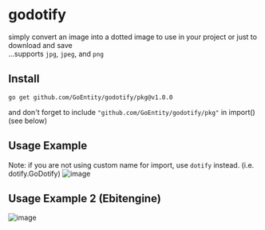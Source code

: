 # godotify
simply convert an image into a dotted image to use in your project or just to download and save <br>
...supports `jpg`, `jpeg`, and `png` <br>

## Install
`go get github.com/GoEntity/godotify/pkg@v1.0.0`

and don't forget to include `"github.com/GoEntity/godotify/pkg"` in import() (see below)

## Usage Example
Note: if you are not using custom name for import, use `dotify` instead. (i.e. dotify.GoDotify)
![image](https://github.com/GoEntity/godotify/assets/116807050/c76c2d7a-3b6b-4409-93be-9c777b13f7de)

## Usage Example 2 (Ebitengine)
![image](https://github.com/GoEntity/godotify/assets/116807050/c52598a4-ed59-4f11-8db2-cb3ed035467b)

